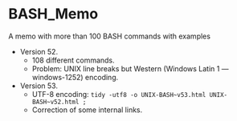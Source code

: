 # BASH_Memo
A memo with more than 100 BASH commands with examples

* Version 52.
  * 108 different commands.
  * Problem: UNIX line breaks but Western (Windows Latin 1 — windows-1252) encoding.
* Version 53.
  * UTF-8 encoding: ``` tidy -utf8 -o UNIX-BASH~v53.html UNIX-BASH~v52.html ; ```
  * Correction of some internal links.
